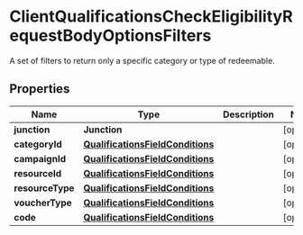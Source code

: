 

# ClientQualificationsCheckEligibilityRequestBodyOptionsFilters

A set of filters to return only a specific category or type of redeemable.

## Properties

| Name | Type | Description | Notes |
|------------ | ------------- | ------------- | -------------|
|**junction** | **Junction** |  |  [optional] |
|**categoryId** | [**QualificationsFieldConditions**](QualificationsFieldConditions.md) |  |  [optional] |
|**campaignId** | [**QualificationsFieldConditions**](QualificationsFieldConditions.md) |  |  [optional] |
|**resourceId** | [**QualificationsFieldConditions**](QualificationsFieldConditions.md) |  |  [optional] |
|**resourceType** | [**QualificationsFieldConditions**](QualificationsFieldConditions.md) |  |  [optional] |
|**voucherType** | [**QualificationsFieldConditions**](QualificationsFieldConditions.md) |  |  [optional] |
|**code** | [**QualificationsFieldConditions**](QualificationsFieldConditions.md) |  |  [optional] |



